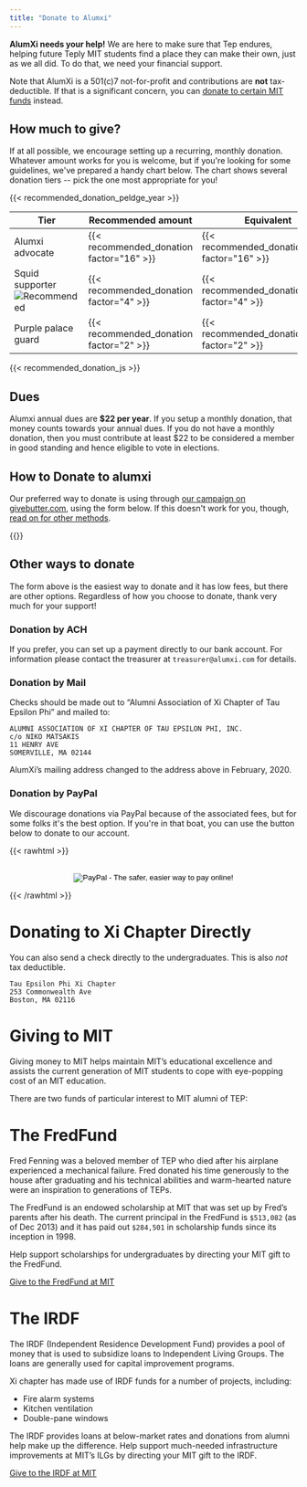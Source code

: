 ```yaml
---
title: "Donate to Alumxi"
---
```


**AlumXi needs your help!** We are here to make sure that Tep endures,
helping future Teply MIT students find a place they can make their own,
just as we all did. To do that, we need your financial support.

Note that AlumXi is a 501(c)7 not-for-profit and contributions are
**not** tax-deductible. If that is a significant concern, you can [donate to certain MIT funds](#giving-to-mit) instead.

## How much to give?

If at all possible, we encourage setting up a recurring, monthly donation.
Whatever amount works for you is welcome,
but if you're looking for some guidelines,
we've prepared a handy chart below.
The chart shows several donation tiers -- pick the one most appropriate for you!

{{< recommended_donation_peldge_year >}}

| Tier                                                                              | Recommended amount                       | Equivalent                                     |
| --------------------------------------------------------------------------------- | ---------------------------------------- | ---------------------------------------------- |
| Alumxi advocate                                                                   | {{< recommended_donation factor="16" >}} | {{< recommended_donation_equiv factor="16" >}} |
| Squid supporter ![Recommended](https://img.shields.io/badge/-Recommended!-purple) | {{< recommended_donation factor="4" >}}  | {{< recommended_donation_equiv factor="4" >}}  |
| Purple palace guard                                                               | {{< recommended_donation factor="2" >}}  | {{< recommended_donation_equiv factor="2" >}}  |

{{< recommended_donation_js >}}

## Dues

Alumxi annual dues are **\$22 per year**.
If you setup a monthly donation, that money counts towards your annual dues.
If you do not have a monthly donation, then you must contribute at least \$22 to be considered a member in good standing
and hence eligible to vote in elections.

## How to Donate to alumxi

Our preferred way to donate is using through [our campaign on givebutter.com][campaign], using the form below.
If this doesn't work for you, though, [read on for other methods](#other-ways-to-donate).

[campaign]: https://givebutter.com/xi-endowment

{{<donate-form>}}

## Other ways to donate

The form above is the easiest way to donate and it has low fees, but there are other options. Regardless of how you choose to donate, thank very much for your support!

### Donation by ACH

If you prefer, you can set up a payment directly to our bank account. For information please contact the treasurer at `treasurer@alumxi.com` for details.

### Donation by Mail

Checks should be made out to “Alumni Association of Xi Chapter of Tau Epsilon Phi” and mailed to:

```
ALUMNI ASSOCIATION OF XI CHAPTER OF TAU EPSILON PHI, INC.
c/o NIKO MATSAKIS
11 HENRY AVE
SOMERVILLE, MA 02144
```

AlumXi’s mailing address changed to the address above in February, 2020.

### Donation by PayPal

We discourage donations via PayPal because of the associated fees, but for some folks it's the best option. If you're in that boat, you can use the button below to donate to our account.

{{< rawhtml >}}

<div style="text-align:center">
<form action="https://www.paypal.com/cgi-bin/webscr" method="post"><input name="cmd" type="hidden" value="_s-xclick" class="center">
  <input name="hosted_button_id" type="hidden" value="F95DZ2BTSKYKQ"><br>
  <input alt="PayPal - The safer, easier way to pay online!" name="submit" src="https://www.paypal.com/en_US/i/btn/btn_donateCC_LG.gif" type="image"><br>
  <img style="display: none !important;" src="https://www.paypal.com/en_US/i/scr/pixel.gif" alt="" width="1" hidden="" height="1" border="0">
</form>
</div>
{{< /rawhtml >}}

# Donating to Xi Chapter Directly

You can also send a check directly to the undergraduates. This is also _not_ tax deductible.

```
Tau Epsilon Phi Xi Chapter
253 Commonwealth Ave
Boston, MA 02116
```

# Giving to MIT

Giving money to MIT helps maintain MIT’s educational excellence and assists the current generation of MIT students to cope with eye-popping cost of an MIT education.

There are two funds of particular interest to MIT alumni of TEP:

# The FredFund

Fred Fenning was a beloved member of TEP who died after his airplane experienced a mechanical failure. Fred donated his time generously to the house after graduating and his technical abilities and warm-hearted nature were an inspiration to generations of TEPs.

The FredFund is an endowed scholarship at MIT that was set up by Fred’s parents after his death. The current principal in the FredFund is `$513,082` (as of Dec 2013) and it has paid out `$284,501` in scholarship funds since its inception in 1998.

Help support scholarships for undergraduates by directing your MIT gift to the FredFund.

[Give to the FredFund at MIT](https://giving.mit.edu/givenow/DesSearch.dyn?searchstring=Fenning)

# The IRDF

The IRDF (Independent Residence Development Fund) provides a pool of money that is used to subsidize loans to Independent Living Groups. The loans are generally used for capital improvement programs.

Xi chapter has made use of IRDF funds for a number of projects, including:

- Fire alarm systems
- Kitchen ventilation
- Double-pane windows

The IRDF provides loans at below-market rates and donations from alumni help make up the difference. Help support much-needed infrastructure improvements at MIT’s ILGs by directing your MIT gift to the IRDF.

[Give to the IRDF at MIT](https://giving.mit.edu/givenow/DesSearch.dyn?searchstring=IRDF)

